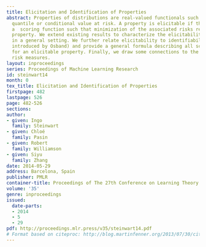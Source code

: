 ```yaml
---
title: Elicitation and Identification of Properties
abstract: Properties of distributions are real-valued functionals such as the mean,
  quantile or conditional value at risk. A property is elicitable if there exists
  a  scoring function such that minimization of the associated risks recovers the
  property. We extend existing results to characterize the elicitability of properties
  in a general setting. We further relate elicitability to identifiability (a notion
  introduced by Osband) and provide a general formula describing all scoring functions
  for an elicitable property. Finally, we draw some connections to the theory of coherent
  risk measures.
layout: inproceedings
series: Proceedings of Machine Learning Research
id: steinwart14
month: 0
tex_title: Elicitation and Identification of Properties
firstpage: 482
lastpage: 526
page: 482-526
sections: 
author:
- given: Ingo
  family: Steinwart
- given: Chloé
  family: Pasin
- given: Robert
  family: Williamson
- given: Siyu
  family: Zhang
date: 2014-05-29
address: Barcelona, Spain
publisher: PMLR
container-title: Proceedings of The 27th Conference on Learning Theory
volume: '35'
genre: inproceedings
issued:
  date-parts:
  - 2014
  - 5
  - 29
pdf: http://proceedings.mlr.press/v35/steinwart14.pdf
# Format based on citeproc: http://blog.martinfenner.org/2013/07/30/citeproc-yaml-for-bibliographies/
---
```

